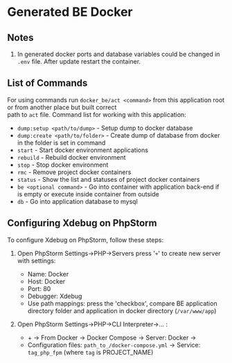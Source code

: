 # Generated BE Docker

## Notes
1. In generated docker ports and database variables could be changed in `.env` file. After update restart the container.

## List of Commands

For using commands run `docker_be/act <command>` from this application root or from another place but built correct  
path to `act` file.
Command list for working with this application:

- `dump:setup <path/to/dump>` - Setup dump to docker database
- `dump:create <path/to/folder>` - Create dump of database from docker in the folder is set in command 
- `start` - Start docker environment applications
- `rebuild` - Rebuild docker environment
- `stop` - Stop docker environment
- `rmc` - Remove project docker containers
- `status` - Show the list and statuses of project docker containers
- `be <optional command>` - Go into container with application back-end if <optional command> is empty or execute <optional command> inside container from outside
- `db` - Go into application database to mysql 

## Configuring Xdebug on PhpStorm

To configure Xdebug on PhpStorm, follow these steps:

1. Open PhpStorm Settings->PHP->Servers press '`+`' to create new server with settings:
	- Name: Docker
	- Host: Docker
	- Port: 80
	- Debugger: Xdebug
	- Use path mappings: press the 'checkbox', compare BE application directory folder and application in docker directory (`/var/www/app`)

2. Open PhpStorm Settings->PHP->CLI Interpreter->... :
	- \+ -> From Docker -> Docker Compose -> Server: Docker ->
	- Configuration files: `path_to_/docker-compose.yml` -> Service: `tag_php_fpm` (where `tag` is PROJECT_NAME)

